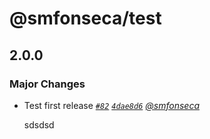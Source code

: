 # @smfonseca/test

## 2.0.0

### Major Changes

- Test first release _[`#82`](https://github.com/smfonseca/monorepo-changesets-demo/pull/82) [`4dae8d6`](https://github.com/smfonseca/monorepo-changesets-demo/commit/4dae8d6677fe3895aae9e5d8a4c1c5ca94e27d90) [@smfonseca](https://github.com/smfonseca)_

  sdsdsd
